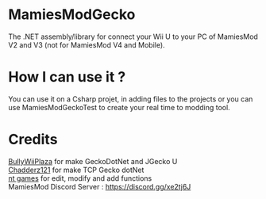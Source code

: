 # MamiesModGecko
The .NET assembly/library for connect your Wii U to your PC of MamiesMod V2 and V3 (not for MamiesMod V4 and Mobile).

# How I can use it ?
You can use it on a Csharp projet, in adding files to the projects or you can use MamiesModGeckoTest to create your real time to modding tool.

# Credits
[BullyWiiPlaza](https://www.youtube.com/user/BullyWiiPlaza) for make GeckoDotNet and JGecko U    
[Chadderz121](https://github.com/Chadderz121/tcp-gecko-dotnet/) for make TCP Gecko dotNet    
[nt games](https://www.youtube.com/c/ntgamesytb/) for edit, modify and add functions    
MamiesMod Discord Server : https://discord.gg/xe2tj6J
